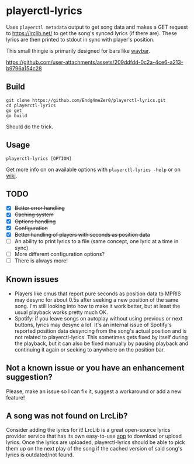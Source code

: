 # playerctl-lyrics
Uses `playerctl metadata` output to get song data and makes a GET request to https://lrclib.net/ to get the song's synced lyrics (if there are). These lyrics are then printed to stdout in sync with player's position.

This small thingie is primarily designed for bars like [waybar](https://github.com/Alexays/Waybar).

https://github.com/user-attachments/assets/209ddfdd-0c2a-4ce6-a213-b9796a154c28

## Build
```
git clone https://github.com/Endg4meZer0/playerctl-lyrics.git
cd playerctl-lyrics
go get
go build
```
Should do the trick.

## Usage
```
playerctl-lyrics [OPTION]
```
Get more info on on available options with `playerctl-lyrics -help` or on [wiki](https://github.com/Endg4meZer0/playerctl-lyrics/wiki/Available-options).

## TODO
- [x] ~~Better error handling~~
- [x] ~~Caching system~~
- [x] ~~Options handling~~
- [x] ~~Configuration~~
- [x] ~~Better handling of players with seconds as position data~~
- [ ] An ability to print lyrics to a file (same concept, one lyric at a time in sync)
- [ ] More different configuration options?
- [ ] There is always more!

## Known issues
- Players like cmus that report pure seconds as position data to MPRIS may desync for about 0.5s after seeking a new position of the same song. I'm still looking into how to make it work better, but at least the usual playback works pretty much OK.
- Spotify: if you leave songs on autoplay without using previous or next buttons, lyrics may desync a lot. It's an internal issue of Spotify's reported position data desyncing from the song's actual position and is not related to playerctl-lyrics. This sometimes gets fixed by itself during the playback, but it can also be fixed manually by pausing playback and continuing it again or seeking to anywhere on the position bar.

## Not a known issue or you have an enhancement suggestion?
Please, make an issue so I can fix it, suggest a workaround or add a new feature!

## A song was not found on LrcLib?
Consider adding the lyrics for it! LrcLib is a great open-source lyrics provider service that has its own easy-to-use [app](https://github.com/tranxuanthang/lrcget) to download or upload lyrics. Once the lyrics are uploaded, playerctl-lyrics should be able to pick them up on the next play of the song if the cached version of said song's lyrics is outdated/not found.
